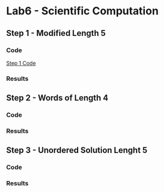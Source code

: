 # Lab6 - Scientific Computation

## Step 1 - Modified Length 5
### Code
[Step 1 Code](https://github.com/Dani926/oss-repo/blob/master/labs/lab-06/plot_words.py)
### Results
## Step 2 - Words of Length 4
### Code
### Results
## Step 3 - Unordered Solution Lenght 5
### Code
### Results
